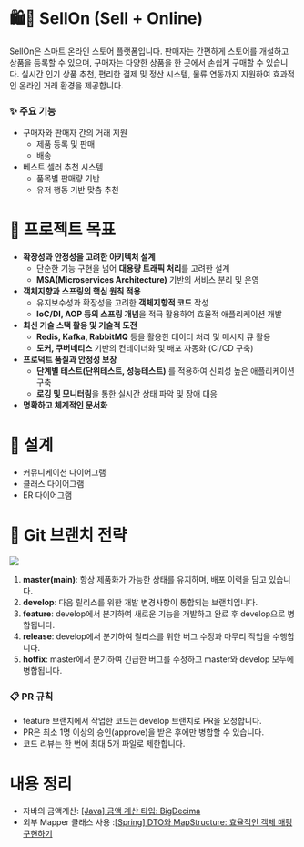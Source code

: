 
# 🛍️🛒 SellOn (Sell + Online)
SellOn은 스마트 온라인 스토어 플랫폼입니다.
판매자는 간편하게 스토어를 개설하고 상품을 등록할 수 있으며, 구매자는 다양한 상품을 한 곳에서 손쉽게 구매할 수 있습니다.
실시간 인기 상품 추천, 편리한 결제 및 정산 시스템, 물류 연동까지 지원하여 효과적인 온라인 거래 환경을 제공합니다.

### ✨ 주요 기능
- 구매자와 판매자 간의 거래 지원
    - 제품 등록 및 판매
    - 배송
- 베스트 셀러 추천 시스템
    - 품목별 판매량 기반
    - 유저 행동 기반 맞춤 추천
 
# 🎯 프로젝트 목표
- **확장성과 안정성을 고려한 아키텍처 설계**
   - 단순한 기능 구현을 넘어 **대용량 트래픽 처리**를 고려한 설계
   - **MSA(Microservices Architecture)** 기반의 서비스 분리 및 운영
- **객체지향과 스프링의 핵심 원칙 적용**
   - 유지보수성과 확장성을 고려한 **객체지향적 코드** 작성
   - **IoC/DI, AOP 등의 스프링 개념**을 적극 활용하여 효율적 애플리케이션 개발
- **최신 기술 스택 활용 및 기술적 도전**
   - **Redis, Kafka, RabbitMQ** 등을 활용한 데이터 처리 및 메시지 큐 활용
   - **도커, 쿠버네티스** 기반의 컨테이너화 및 배포 자동화 (CI/CD 구축)
- **프로덕트 품질과 안정성 보장**
   - **단계별 테스트(단위테스트, 성능테스트)** 를 적용하여 신뢰성 높은 애플리케이션 구축
   - **로깅 및 모니터링**을 통한 실시간 상태 파악 및 장애 대응
- **명확하고 체계적인 문서화**

# 📐 설계
- 커뮤니케이션 다이어그램
- 클래스 다이어그램
- ER 다이어그램

# 🔀 Git 브랜치 전략
![](https://velog.velcdn.com/images/bienlee/post/e395d39b-c950-4de8-896d-b7edc8242bee/image.png)
1. **master(main)**: 항상 제품화가 가능한 상태를 유지하며, 배포 이력을 담고 있습니다.
2. **develop**: 다음 릴리스를 위한 개발 변경사항이 통합되는 브랜치입니다.
3. **feature**: develop에서 분기하여 새로운 기능을 개발하고 완료 후 develop으로 병합됩니다.
4. **release**: develop에서 분기하여 릴리스를 위한 버그 수정과 마무리 작업을 수행합니다.
5. **hotfix**: master에서 분기하여 긴급한 버그를 수정하고 master와 develop 모두에 병합됩니다.

### 📋 PR 규칙
- feature 브랜치에서 작업한 코드는 develop 브랜치로 PR을 요청합니다.
- PR은 최소 1명 이상의 승인(approve)을 받은 후에만 병합할 수 있습니다.
- 코드 리뷰는 한 번에 최대 5개 파일로 제한합니다.

#  내용 정리
- 자바의 금액계산: [[Java] 금액 계산 타입: BigDecima](https://velog.io/@bienlee/Java-%EA%B8%88%EC%95%A1-%EA%B3%84%EC%82%B0-%ED%83%80%EC%9E%85-BigDecimal)
- 외부 Mapper 클래스 사용 :[[Spring] DTO와 MapStructure: 효율적인 객체 매핑 구현하기](https://velog.io/@bienlee/%EC%99%B8%EB%B6%80-Mapping-Class-MapStructure)
